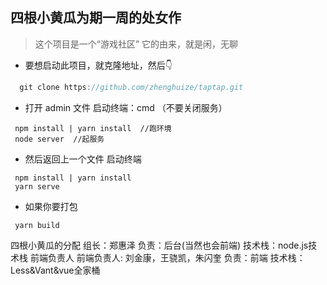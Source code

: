 ## 四根小黄瓜为期一周的处女作
> 这个项目是一个“游戏社区” 它的由来，就是闲，无聊
+ 要想启动此项目，就克隆地址，然后👇
```javascript
  git clone https://github.com/zhenghuize/taptap.git
```
+ 打开 admin 文件  启动终端：cmd （不要关闭服务）
```
 npm install | yarn install  //跑环境
 node server  //起服务
```
+ 然后返回上一个文件 启动终端
```
 npm install | yarn install
 yarn serve
```
+ 如果你要打包
```
 yarn build
```

四根小黄瓜的分配
组长：郑惠泽 负责：后台(当然也会前端) 技术栈：node.js技术栈
前端负责人 前端负责人: 刘金康，王骁凯，朱闪奎 负责：前端 技术栈：Less&Vant&vue全家桶
